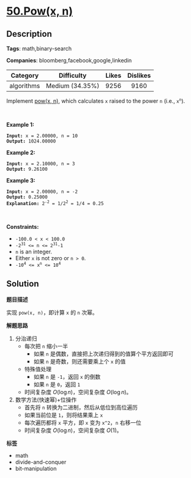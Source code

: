 # [50.Pow(x, n)](https://leetcode.com/problems/powx-n/description/)

## Description

**Tags**: math,binary-search

**Companies**: bloomberg,facebook,google,linkedin

|  Category  |   Difficulty    | Likes | Dislikes |
| :--------: | :-------------: | :---: | :------: |
| algorithms | Medium (34.35%) | 9256  |   9160   |

<p>Implement <a href="http://www.cplusplus.com/reference/valarray/pow/" target="_blank">pow(x, n)</a>, which calculates <code>x</code> raised to the power <code>n</code> (i.e., <code>x<sup>n</sup></code>).</p>
<p>&nbsp;</p>
<p><strong class="example">Example 1:</strong></p>
<pre><code><strong>Input:</strong> x = 2.00000, n = 10
<strong>Output:</strong> 1024.00000</code></pre>
<p><strong class="example">Example 2:</strong></p>
<pre><code><strong>Input:</strong> x = 2.10000, n = 3
<strong>Output:</strong> 9.26100</code></pre>
<p><strong class="example">Example 3:</strong></p>
<pre><code><strong>Input:</strong> x = 2.00000, n = -2
<strong>Output:</strong> 0.25000
<strong>Explanation:</strong> 2<sup>-2</sup> = 1/2<sup>2</sup> = 1/4 = 0.25</code></pre>
<p>&nbsp;</p>
<p><strong>Constraints:</strong></p>
<ul>
  <li><code>-100.0 &lt; x &lt; 100.0</code></li>
  <li><code>-2<sup>31</sup> &lt;= n &lt;= 2<sup>31</sup>-1</code></li>
  <li><code>n</code> is an integer.</li>
  <li>Either <code>x</code> is not zero or <code>n &gt; 0</code>.</li>
  <li><code>-10<sup>4</sup> &lt;= x<sup>n</sup> &lt;= 10<sup>4</sup></code></li>
</ul>

## Solution

**题目描述**

实现 `pow(x, n)`，即计算 `x` 的 `n` 次幂。

**解题思路**

1. 分治递归
   - 每次把 `n` 缩小一半
     - 如果 `n` 是偶数，直接把上次递归得到的值算个平方返回即可
     - 如果 `n` 是奇数，则还需要乘上个 `x` 的值
   - 特殊值处理
     - 如果 `n` 是 `-1`，返回 `x` 的倒数
     - 如果 `n` 是 `0`，返回 `1`
   - 时间复杂度 $O(\log n)$，空间复杂度 $O(\log n)$。
2. 数学方法(快速幂)+位操作
   - 首先将 `n` 转换为二进制，然后从低位到高位遍历
   - 如果当前位是 `1`，则将结果乘上 `x`
   - 每次遍历都将 `x` 平方，即 `x` 变为 `x^2`，`n` 右移一位
   - 时间复杂度 $O(\log n)$，空间复杂度 $O(1)$。

**标签**

- math
- divide-and-conquer
- bit-manipulation
